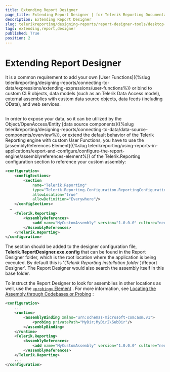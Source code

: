 ```yaml
---
title: Extending Report Designer
page_title: Extending Report Designer | for Telerik Reporting Documentation
description: Extending Report Designer
slug: telerikreporting/designing-reports/report-designer-tools/desktop-designers/standalone-report-designer/configuration/extending-report-designer
tags: extending,report,designer
published: True
position: 2
---
```


# Extending Report Designer



It is a common requirement to add your own [User Functions]({%slug telerikreporting/designing-reports/connecting-to-data/expressions/extending-expressions/user-functions%}) or bind to custom CLR objects, data models         (such as an Telerik Data Access model), external assemblies with custom data source objects, data feeds (including OData), and web services.       

## 

In order to expose your data, so it can be utilized by the Object/OpenAccess/Entity [data source components]({%slug telerikreporting/designing-reports/connecting-to-data/data-source-components/overview%}), or           extend the default behavior of the Telerik Reporting engine with custom User Functions, you have to use the [assemblyReferences Element]({%slug telerikreporting/using-reports-in-applications/export-and-configure/configure-the-report-engine/assemblyreferences-element%}) of the           Telerik.Reporting configuration section to reference your custom assembly:         

	
````xml
<configuration>
	<configSections>
		<section
			name="Telerik.Reporting"
			type="Telerik.Reporting.Configuration.ReportingConfigurationSection, Telerik.Reporting"
			allowLocation="true"
			allowDefinition="Everywhere"/>
	</configSections>
  …
	<Telerik.Reporting>
		<AssemblyReferences>
			<add name="MyCustomAssembly" version="1.0.0.0" culture="neutral" publicKeyToken ="null" />
		</AssemblyReferences>
	</Telerik.Reporting>
</configuration>
````



The section should be added to the designer configuration file, __Telerik.ReportDesigner.exe.config__  that can be found in           the Report Designer folder, which is the root location where the application is being executed.            By default this is '(*Telerik Reporting installation folder* )\Report Designer'.           The Report Designer would also search the assembly itself in this base folder.         

To instruct the Report Designer to look for assemblies in other locations as well, use the            [```<probing>``` Element](http://msdn.microsoft.com/en-US/library/823z9h8w%28v=vs.80%29) . For more information, see            [Locating the Assembly through Codebases or Probing](http://msdn.microsoft.com/en-US/library/15hyw9x3%28v=vs.100%29) :         

	
````xml
<configuration>
	...
	<runtime>
		<assemblyBinding xmlns="urn:schemas-microsoft-com:asm.v1">
			<probing privatePath="MyDir;MyDir2\SubDir"/>
		</assemblyBinding>
	</runtime>
	<Telerik.Reporting>
		<AssemblyReferences>
			<add name="MyCustomAssembly" version="1.0.0.0" culture="neutral" publicKeyToken ="null" />
		</AssemblyReferences>
	</Telerik.Reporting>
	...
</configuration>
````

